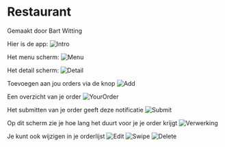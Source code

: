# Restaurant
Gemaakt door Bart Witting

Hier is de app:
![Intro](/doc/Intro.png)

Het menu scherm:
![Menu](/doc/Menu.png)

Het detail scherm:
![Detail](/doc/Detail.png)

Toevoegen aan jou orders via de knop
![Add](/doc/Add.png)

Een overzicht van je order
![YourOrder](/doc/Yourorder.png)

Het submitten van je order geeft deze notificatie
![Submit](/doc/Submit.png)

Op dit scherm zie je hoe lang het duurt voor je je order krijgt
![Verwerking](/doc/Verwerking.png)

Je kunt ook wijzigen in je orderlijst
![Edit](/doc/Edit.png)
![Swipe](/doc/Swipe.png)
![Delete](/doc/Delete.png)
